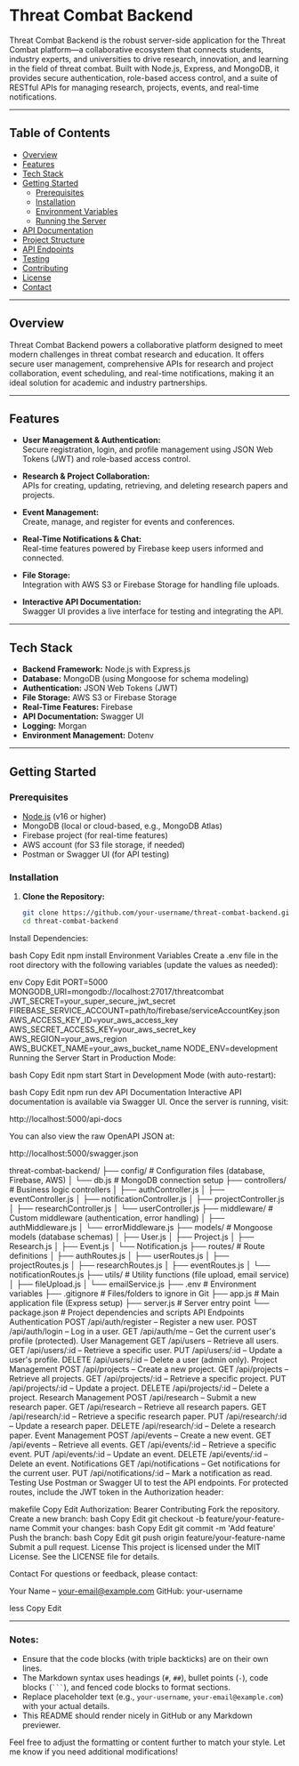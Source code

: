 # Threat Combat Backend

Threat Combat Backend is the robust server-side application for the Threat Combat platform—a collaborative ecosystem that connects students, industry experts, and universities to drive research, innovation, and learning in the field of threat combat. Built with Node.js, Express, and MongoDB, it provides secure authentication, role-based access control, and a suite of RESTful APIs for managing research, projects, events, and real-time notifications.

---

## Table of Contents

- [Overview](#overview)
- [Features](#features)
- [Tech Stack](#tech-stack)
- [Getting Started](#getting-started)
  - [Prerequisites](#prerequisites)
  - [Installation](#installation)
  - [Environment Variables](#environment-variables)
  - [Running the Server](#running-the-server)
- [API Documentation](#api-documentation)
- [Project Structure](#project-structure)
- [API Endpoints](#api-endpoints)
- [Testing](#testing)
- [Contributing](#contributing)
- [License](#license)
- [Contact](#contact)

---

## Overview

Threat Combat Backend powers a collaborative platform designed to meet modern challenges in threat combat research and education. It offers secure user management, comprehensive APIs for research and project collaboration, event scheduling, and real-time notifications, making it an ideal solution for academic and industry partnerships.

---

## Features

- **User Management & Authentication:**  
  Secure registration, login, and profile management using JSON Web Tokens (JWT) and role-based access control.

- **Research & Project Collaboration:**  
  APIs for creating, updating, retrieving, and deleting research papers and projects.

- **Event Management:**  
  Create, manage, and register for events and conferences.

- **Real-Time Notifications & Chat:**  
  Real-time features powered by Firebase keep users informed and connected.

- **File Storage:**  
  Integration with AWS S3 or Firebase Storage for handling file uploads.

- **Interactive API Documentation:**  
  Swagger UI provides a live interface for testing and integrating the API.

---

## Tech Stack

- **Backend Framework:** Node.js with Express.js
- **Database:** MongoDB (using Mongoose for schema modeling)
- **Authentication:** JSON Web Tokens (JWT)
- **File Storage:** AWS S3 or Firebase Storage
- **Real-Time Features:** Firebase
- **API Documentation:** Swagger UI
- **Logging:** Morgan
- **Environment Management:** Dotenv

---

## Getting Started

### Prerequisites

- [Node.js](https://nodejs.org/) (v16 or higher)
- MongoDB (local or cloud-based, e.g., MongoDB Atlas)
- Firebase project (for real-time features)
- AWS account (for S3 file storage, if needed)
- Postman or Swagger UI (for API testing)

### Installation

1. **Clone the Repository:**

   ```bash
   git clone https://github.com/your-username/threat-combat-backend.git
   cd threat-combat-backend
Install Dependencies:

bash
Copy
Edit
npm install
Environment Variables
Create a .env file in the root directory with the following variables (update the values as needed):

env
Copy
Edit
PORT=5000
MONGODB_URI=mongodb://localhost:27017/threatcombat
JWT_SECRET=your_super_secure_jwt_secret
FIREBASE_SERVICE_ACCOUNT=path/to/firebase/serviceAccountKey.json
AWS_ACCESS_KEY_ID=your_aws_access_key
AWS_SECRET_ACCESS_KEY=your_aws_secret_key
AWS_REGION=your_aws_region
AWS_BUCKET_NAME=your_aws_bucket_name
NODE_ENV=development
Running the Server
Start in Production Mode:

bash
Copy
Edit
npm start
Start in Development Mode (with auto-restart):

bash
Copy
Edit
npm run dev
API Documentation
Interactive API documentation is available via Swagger UI. Once the server is running, visit:

http://localhost:5000/api-docs

You can also view the raw OpenAPI JSON at:

http://localhost:5000/swagger.json

threat-combat-backend/
├── config/               # Configuration files (database, Firebase, AWS)
│   └── db.js             # MongoDB connection setup
├── controllers/          # Business logic controllers
│   ├── authController.js
│   ├── eventController.js
│   ├── notificationController.js
│   ├── projectController.js
│   ├── researchController.js
│   └── userController.js
├── middleware/           # Custom middleware (authentication, error handling)
│   ├── authMiddleware.js
│   └── errorMiddleware.js
├── models/               # Mongoose models (database schemas)
│   ├── User.js
│   ├── Project.js
│   ├── Research.js
│   ├── Event.js
│   └── Notification.js
├── routes/               # Route definitions
│   ├── authRoutes.js
│   ├── userRoutes.js
│   ├── projectRoutes.js
│   ├── researchRoutes.js
│   ├── eventRoutes.js
│   └── notificationRoutes.js
├── utils/                # Utility functions (file upload, email service)
│   ├── fileUpload.js
│   └── emailService.js
├── .env                  # Environment variables
├── .gitignore            # Files/folders to ignore in Git
├── app.js                # Main application file (Express setup)
├── server.js             # Server entry point
└── package.json          # Project dependencies and scripts
API Endpoints
Authentication
POST /api/auth/register – Register a new user.
POST /api/auth/login – Log in a user.
GET /api/auth/me – Get the current user's profile (protected).
User Management
GET /api/users – Retrieve all users.
GET /api/users/:id – Retrieve a specific user.
PUT /api/users/:id – Update a user's profile.
DELETE /api/users/:id – Delete a user (admin only).
Project Management
POST /api/projects – Create a new project.
GET /api/projects – Retrieve all projects.
GET /api/projects/:id – Retrieve a specific project.
PUT /api/projects/:id – Update a project.
DELETE /api/projects/:id – Delete a project.
Research Management
POST /api/research – Submit a new research paper.
GET /api/research – Retrieve all research papers.
GET /api/research/:id – Retrieve a specific research paper.
PUT /api/research/:id – Update a research paper.
DELETE /api/research/:id – Delete a research paper.
Event Management
POST /api/events – Create a new event.
GET /api/events – Retrieve all events.
GET /api/events/:id – Retrieve a specific event.
PUT /api/events/:id – Update an event.
DELETE /api/events/:id – Delete an event.
Notifications
GET /api/notifications – Get notifications for the current user.
PUT /api/notifications/:id – Mark a notification as read.
Testing
Use Postman or Swagger UI to test the API endpoints. For protected routes, include the JWT token in the Authorization header:

makefile
Copy
Edit
Authorization: Bearer <token>
Contributing
Fork the repository.
Create a new branch:
bash
Copy
Edit
git checkout -b feature/your-feature-name
Commit your changes:
bash
Copy
Edit
git commit -m 'Add feature'
Push the branch:
bash
Copy
Edit
git push origin feature/your-feature-name
Submit a pull request.
License
This project is licensed under the MIT License. See the LICENSE file for details.

Contact
For questions or feedback, please contact:

Your Name – your-email@example.com
GitHub: your-username

less
Copy
Edit

---

### Notes:
- Ensure that the code blocks (with triple backticks) are on their own lines.
- The Markdown syntax uses headings (`#`, `##`), bullet points (`-`), code blocks (```` ``` ````), and fenced code blocks to format sections.
- Replace placeholder text (e.g., `your-username`, `your-email@example.com`) with your actual details.
- This README should render nicely in GitHub or any Markdown previewer.

Feel free to adjust the formatting or content further to match your style. Let me know if you need additional modifications!






